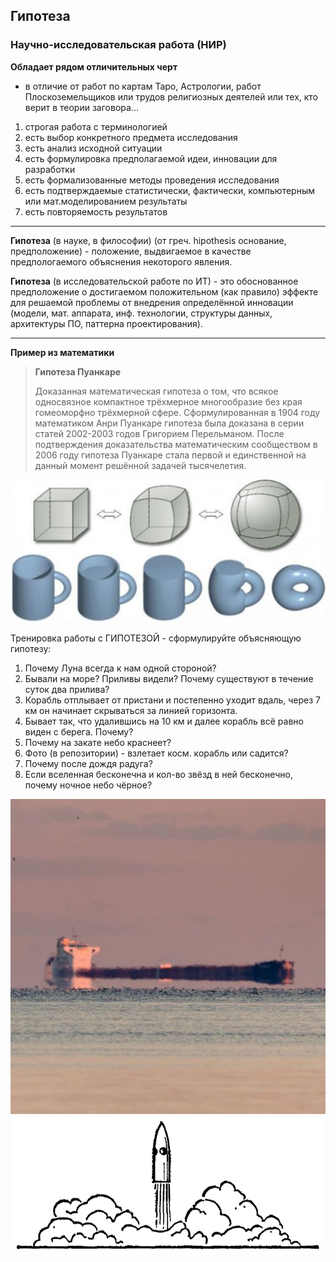 ## Гипотеза  

### Научно-исследовательская работа (НИР)

**Обладает рядом отличительных черт**  

- в отличие от работ по картам Таро, Астрологии, работ Плоскоземельщиков или трудов религиозных деятелей или тех, кто верит в теории заговора...  

1. строгая работа с терминологией  
2. есть выбор конкретного предмета исследования  
3. есть анализ исходной ситуации  
4. есть формулировка предполагаемой идеи, инновации для разработки  
5. есть формализованные методы проведения исследования  
6. есть подтверждаемые статистически, фактически, компьютерным или мат.моделированием результаты  
7. есть повторяемость результатов  

---  

**Гипотеза** (в науке, в философии) (от греч. hipothesis основание, предположение) - положение, выдвигаемое в качестве предпологаемого объяснения некоторого явления.  

**Гипотеза** (в исследовательской работе по ИТ) - это обоснованное предположение о достигаемом положительном (как правило) эффекте для решаемой проблемы от внедрения определённой инновации (модели, мат. аппарата, инф. технологии, структуры данных, архитектуры ПО, паттерна проектирования).  

---  

**Пример из математики**  

> **Гипотеза Пуанкаре**
>
> Доказанная математическая гипотеза о том, что всякое односвязное компактное трёхмерное многообразие без края гомеоморфно трёхмерной сфере.
> Сформулированная в 1904 году математиком Анри Пуанкаре гипотеза была доказана в серии статей 2002-2003 годов Григорием Перельманом.
> После подтверждения доказательства математическим сообществом в 2006 году гипотеза Пуанкаре стала первой и единственной на данный момент решённой задачей тысячелетия.

![Гипотеза Пуанкаре](./Puankare.jpg)  

Тренировка работы с ГИПОТЕЗОЙ - сформулируйте объясняющую гипотезу:  

1. Почему Луна всегда к нам одной стороной?  
2. Бывали на море? Приливы видели? Почему существуют в течение суток два прилива?  
3. Корабль отплывает от пристани и постепенно уходит вдаль, через 7 км он начинает скрываться за линией горизонта.  
4. Бывает так, что удалившись на 10 км и далее корабль всё равно виден с берега. Почему?
5. Почему на закате небо краснеет?  
6. Фото (в репозитории) - взлетает косм. корабль или садится?  
7. Почему после дождя радуга?  
8. Если вселенная бесконечна и кол-во звёзд в ней бесконечно, почему ночное небо чёрное?

![Гипотеза Пуанкаре](./gorizont.jpg)  
![Гипотеза Пуанкаре](./shuttle.png)  

